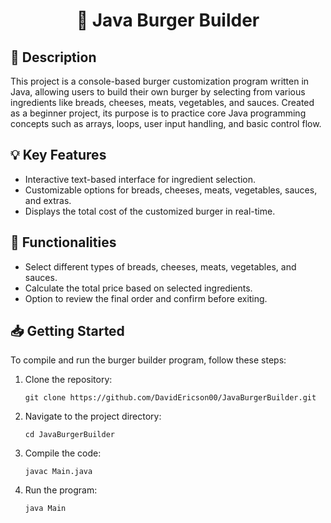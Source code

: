 <h1 align="center">
    🍔 Java Burger Builder
</h1>

<h2>📌 Description</h2>
<p>
    This project is a console-based burger customization program written in Java, allowing users to build their own burger by selecting from various ingredients like breads, cheeses, meats, vegetables, and sauces. Created as a beginner project, its purpose is to practice core Java programming concepts such as arrays, loops, user input handling, and basic control flow.
</p>

<h2>💡 Key Features</h2>
<ul>
    <li>Interactive text-based interface for ingredient selection.</li>
    <li>Customizable options for breads, cheeses, meats, vegetables, sauces, and extras.</li>
    <li>Displays the total cost of the customized burger in real-time.</li>
</ul>

<h2>🔧 Functionalities</h2>
<ul>
    <li>Select different types of breads, cheeses, meats, vegetables, and sauces.</li>
    <li>Calculate the total price based on selected ingredients.</li>
    <li>Option to review the final order and confirm before exiting.</li>
</ul>

<h2>📥 Getting Started</h2>
<p>
    To compile and run the burger builder program, follow these steps:
</p>
<ol>
    <li>Clone the repository:</li>
    <pre><code>git clone https://github.com/DavidEricson00/JavaBurgerBuilder.git</code></pre>
    <li>Navigate to the project directory:</li>
    <pre><code>cd JavaBurgerBuilder</code></pre>
    <li>Compile the code:</li>
    <pre><code>javac Main.java</code></pre>
    <li>Run the program:</li>
    <pre><code>java Main</code></pre>
</ol>
